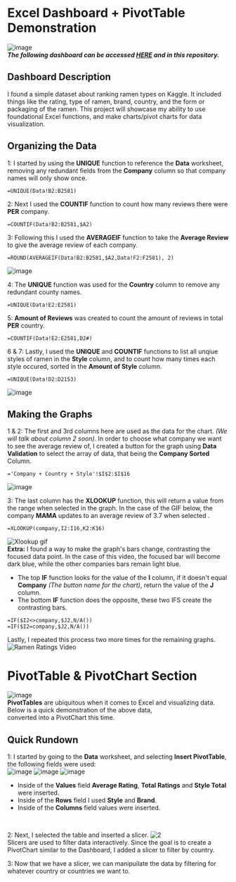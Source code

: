# Excel Dashboard + PivotTable Demonstration

![image](https://github.com/user-attachments/assets/6f2861c7-20eb-4ec5-8335-8aadedd07582)
 <BR>
**_The following dashboard can be accessed [HERE](https://1drv.ms/x/s!AuV0f7giR2NGhC6TURBWo16u7rl8?e=SQLigE) and in this repository._**

## Dashboard Description
I found a simple dataset about ranking ramen types on Kaggle. It included things like the rating, type of ramen, brand, country, and the form or packaging of the ramen. This project will
showcase my ability to use foundational Excel functions, and make charts/pivot charts for data visualization.


## Organizing the Data

1: I started by using the **UNIQUE** function to reference the **Data** worksheet, removing any redundant fields from the **Company** column so that company names will only show once. 
```
=UNIQUE(Data!B2:B2581)
```

2: Next I used the **COUNTIF** function to count how many reviews there were **PER** company.
```
=COUNTIF(Data!B2:B2581,$A2)
```

3: Following this I used the **AVERAGEIF** function to take the **Average Review** to give the average review of each company.
```
=ROUND(AVERAGEIF(Data!B2:B2581,$A2,Data!F2:F2581), 2)
```

![image](https://github.com/user-attachments/assets/28b9b783-23a6-4ca0-8043-a8b748bc2453)

4: The **UNIQUE** function was used for the **Country** column to remove any redundant county names.
```
=UNIQUE(Data!E2:E2581)
```

5: **Amount of Reviews** was created to count the amount of reviews in total **PER** country.
```
=COUNTIF(Data!E2:E2581,D2#)
```

6 & 7: Lastly, I used the **UNIQUE** and **COUNTIF** functions to list all unqiue styles of ramen in the **Style** column, and to count how many times each style occured, sorted in the **Amount of Style** column.
```
=UNIQUE(Data!D2:D2153)
```
![image](https://github.com/user-attachments/assets/2dd750e5-291f-41f5-98d5-3b0cf0552104)

## Making the Graphs

1 & 2: The first and 3rd columns here are used as the data for the chart. *(We will talk about column 2 soon)*. In order to choose what company we want to see the average review of, I created a button for the graph using **Data Validation** to select the array of data, that being the **Company Sorted** Column. 
```
='Company + Country + Style'!$I$2:$I$16
```

![image](https://github.com/user-attachments/assets/201fef78-ebbd-4cd1-bb0b-b5d9545a702f)

3: The last column has the **XLOOKUP** function, this will return a value from the range when selected in the graph. In the case of the GIF below, the company **MAMA** updates to an average review of 3.7 when selected .
```
=XLOOKUP(company,I2:I16,K2:K16)
```

![Xlookup gif](https://github.com/user-attachments/assets/18ac1325-0759-486b-b38f-ed8a6c7b896c) <br>
**Extra:** I found a way to make the graph's bars change, contrasting the focused data point. In the case of this video, the focused bar will become dark blue, while the other companies bars remain light blue.
- The top **IF** function looks for the value of the **I** column, if it doesn't equal **Company** *(The button name for the chart)*, return the value of the **J** column.
- The bottom **IF** function does the opposite, 
these two IFS create the contrasting bars.

```
=IF($I2<>company,$J2,N/A())
=IF($I2=company,$J2,N/A())
```

Lastly, I repeated this process two more times for the remaining graphs.
![Ramen Ratings Video](https://github.com/user-attachments/assets/5586ac24-790e-4567-9eb3-aae6bde09b27)

# PivotTable & PivotChart Section
![image](https://github.com/user-attachments/assets/d27b35a7-f64d-4010-87da-f11ef6c2c0c1)
<br>
**PivotTables** are ubiquitous when it comes to Excel and visualizing data. Below is a quick demonstration of the above data, <br>
converted into a PivotChart this time.

## Quick Rundown
1: I started by going to the **Data** worksheet, and selecting **Insert PivotTable**, the following fields were used:
<br>
![image](https://github.com/user-attachments/assets/f40b810c-0eda-4b09-8d61-8a0907617040)
![image](https://github.com/user-attachments/assets/5370414d-9fab-476a-a342-4ec33dfafff8)
![image](https://github.com/user-attachments/assets/83fee973-3ce7-4bc1-a13e-762ee1a95677)
- Inside of the **Values** field **Average Rating**, **Total Ratings** and **Style Total** were inserted.
- Inside of the **Rows** field I used **Style** and **Brand**. 
- Inside of the **Columns** field values were inserted.
<br>

2: Next, I selected the table and inserted a slicer.
![2](https://github.com/user-attachments/assets/fcb3199d-c5ef-4559-966c-000d589d5a65)
<br>
Slicers are used to filter data interactively. Since the goal is to create a PivotChart similar to the Dashboard, I added a slicer to filter by country.

3: Now that we have a slicer, we can manipuilate the data by filtering for whatever country or countries we want to.









